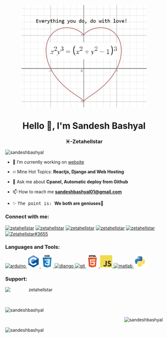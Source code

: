 <!--[![MasterHead](https://1.bp.blogspot.com/-7A4WynwLsM...)](https://rishavchanda.io) -->
<p align="center"> <img alt="heart" width="400" src="Graph.jpg"></p>

<h1 align="center">Hello 👋, I'm Sandesh Bashyal</h1>
<h3 align="center">♓-Zetahellstar</h3>

<p align="left"> <img src="https://komarev.com/ghpvc/?username=sandeshbashyal&label=Profile%20views&color=0e75b6&style=flat" alt="sandeshbashyal" /> </p>

- 🔭 I’m currently working on [website](project.lichal.com)

- 🔥 Mine Hot Topics: **Reactjs, Django and Web Hosting**

- 💬 Ask me about **Cpanel, Automatic deploy from Github**

- 📫 How to reach me **sandeshbashyal01@gmail.com**

- ✨ <kbd id="demo">The point is: </kbd>  **We both are geniuses🤯**

<h3 align="left">Connect with me:</h3>
<p align="left">
<a href="https://linkedin.com/in/zetahellstar" target="blank"><img align="center" src="https://raw.githubusercontent.com/rahuldkjain/github-profile-readme-generator/master/src/images/icons/Social/linked-in-alt.svg" alt="zetahellstar" height="30" width="40" /></a>
<a href="https://fb.com/zetahellstar" target="blank"><img align="center" src="https://raw.githubusercontent.com/rahuldkjain/github-profile-readme-generator/master/src/images/icons/Social/facebook.svg" alt="zetahellstar" height="30" width="40" /></a>
<a href="https://instagram.com/zetahellstar" target="blank"><img align="center" src="https://raw.githubusercontent.com/rahuldkjain/github-profile-readme-generator/master/src/images/icons/Social/instagram.svg" alt="zetahellstar" height="30" width="40" /></a>
<a href="https://www.youtube.com/c/zetahellstar" target="blank"><img align="center" src="https://raw.githubusercontent.com/rahuldkjain/github-profile-readme-generator/master/src/images/icons/Social/youtube.svg" alt="zetahellstar" height="30" width="40" /></a>
<a href="https://www.hackerrank.com/zetahellstar" target="blank"><img align="center" src="https://raw.githubusercontent.com/rahuldkjain/github-profile-readme-generator/master/src/images/icons/Social/hackerrank.svg" alt="zetahellstar" height="30" width="40" /></a>
<a href="https://discord.gg/Zetahellstar#3655" target="blank"><img align="center" src="https://raw.githubusercontent.com/rahuldkjain/github-profile-readme-generator/master/src/images/icons/Social/discord.svg" alt="Zetahellstar#3655" height="30" width="40" /></a>
</p>

<h3 align="left">Languages and Tools:</h3>
<p align="left"> <a href="https://www.arduino.cc/" target="_blank" rel="noreferrer"> <img src="https://cdn.worldvectorlogo.com/logos/arduino-1.svg" alt="arduino" width="40" height="40"/> </a> <a href="https://www.cprogramming.com/" target="_blank" rel="noreferrer"> <img src="https://raw.githubusercontent.com/devicons/devicon/master/icons/c/c-original.svg" alt="c" width="40" height="40"/> </a> <a href="https://www.w3schools.com/css/" target="_blank" rel="noreferrer"> <img src="https://raw.githubusercontent.com/devicons/devicon/master/icons/css3/css3-original-wordmark.svg" alt="css3" width="40" height="40"/> </a> <a href="https://www.djangoproject.com/" target="_blank" rel="noreferrer"> <img src="https://cdn.worldvectorlogo.com/logos/django.svg" alt="django" width="40" height="40"/> </a> <a href="https://git-scm.com/" target="_blank" rel="noreferrer"> <img src="https://www.vectorlogo.zone/logos/git-scm/git-scm-icon.svg" alt="git" width="40" height="40"/> </a> <a href="https://www.w3.org/html/" target="_blank" rel="noreferrer"> <img src="https://raw.githubusercontent.com/devicons/devicon/master/icons/html5/html5-original-wordmark.svg" alt="html5" width="40" height="40"/> </a> <a href="https://developer.mozilla.org/en-US/docs/Web/JavaScript" target="_blank" rel="noreferrer"> <img src="https://raw.githubusercontent.com/devicons/devicon/master/icons/javascript/javascript-original.svg" alt="javascript" width="40" height="40"/> </a> <a href="https://www.mathworks.com/" target="_blank" rel="noreferrer"> <img src="https://upload.wikimedia.org/wikipedia/commons/2/21/Matlab_Logo.png" alt="matlab" width="40" height="40"/> </a> <a href="https://www.python.org" target="_blank" rel="noreferrer"> <img src="https://raw.githubusercontent.com/devicons/devicon/master/icons/python/python-original.svg" alt="python" width="40" height="40"/> </a> </p>

<h3 align="left">Support:</h3><p align="center"><a href="https://www.buymeacoffee.com/zetahellstar"> <img align="left" src="https://cdn.buymeacoffee.com/buttons/v2/default-yellow.png" height="50" width="210" alt="zetahellstar" /></a></p><br><br><br>

<p align="left"><img src="https://github-readme-stats.vercel.app/api/top-langs?username=sandeshbashyal&show_icons=true&locale=en&layout=compact" alt="sandeshbashyal" /></p>

<p align="right">&nbsp;<img src="https://github-readme-stats.vercel.app/api?username=sandeshbashyal&show_icons=true&locale=en" alt="sandeshbashyal" /></p>

<p><img align="center" src="https://github-readme-streak-stats.herokuapp.com/?user=sandeshbashyal&" alt="sandeshbashyal" /></p>


<!--
**SandeshBashyal/SandeshBashyal** is a ✨ _special_ ✨ repository because its `README.md` (this file) appears on your GitHub profile.

Here are some ideas to get you started:

- 🔭 I’m currently working on ...
- 🌱 I’m currently learning ...
- 👯 I’m looking to collaborate on ...
- 🤔 I’m looking for help with ...
- 💬 Ask me about ...
- 📫 How to reach me: ...
- 😄 Pronouns: ...
- ⚡ Fun fact: ...
-->
